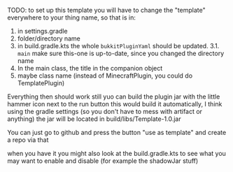 TODO: to set up this template you will have to change the "template" everywhere to your thing name,
  so that is in:
 1. in settings.gradle
 2. folder/directory name
 3. in build.gradle.kts the whole `bukkitPluginYaml` should be updated.
3.1. `main` make sure this-one is up-to-date, since you changed the directory name
 4. In the main class, the title in the companion object
 5. maybe class name (instead of MinecraftPlugin, you could do TemplatePlugin)

Everything then should work still
yuo can build the plugin jar with the little hammer icon next to the run button
this would build it automatically, I think using the gradle settings (so you don't have to mess with artifact or anything)
the jar will be located in build/libs/Template-1.0.jar

You can just go to github and press the button "use as template" and create a repo via that


when you have it you might also look at the build.gradle.kts to see what you may want to enable and disable (for example the shadowJar stuff)
